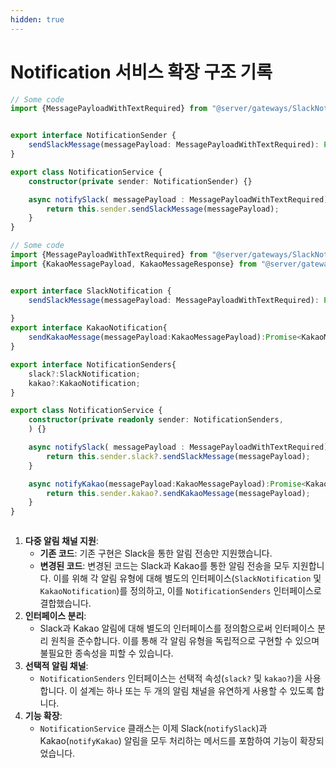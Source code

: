 ```yaml
---
hidden: true
---
```


# Notification 서비스 확장 구조 기록

```typescript
// Some code
import {MessagePayloadWithTextRequired} from "@server/gateways/SlackNotificationSender";


export interface NotificationSender {
    sendSlackMessage(messagePayload: MessagePayloadWithTextRequired): Promise<void>;
}

export class NotificationService {
    constructor(private sender: NotificationSender) {}

    async notifySlack( messagePayload : MessagePayloadWithTextRequired) {
        return this.sender.sendSlackMessage(messagePayload);
    }
}

```





```typescript
// Some code
import {MessagePayloadWithTextRequired} from "@server/gateways/SlackNotificationSender";
import {KakaoMessagePayload, KakaoMessageResponse} from "@server/gateways/KakaoNotificationSender";


export interface SlackNotification {
    sendSlackMessage(messagePayload: MessagePayloadWithTextRequired): Promise<void>;
    
}
export interface KakaoNotification{
    sendKakaoMessage(messagePayload:KakaoMessagePayload):Promise<KakaoMessageResponse>
}

export interface NotificationSenders{
    slack?:SlackNotification;
    kakao?:KakaoNotification;
}

export class NotificationService {
    constructor(private readonly sender: NotificationSenders,
    ) {}

    async notifySlack( messagePayload : MessagePayloadWithTextRequired) {
        return this.sender.slack?.sendSlackMessage(messagePayload);
    }

    async notifyKakao(messagePayload:KakaoMessagePayload):Promise<KakaoMessageResponse|undefined>{
        return this.sender.kakao?.sendKakaoMessage(messagePayload);
    }
}



```



1. **다중 알림 채널 지원**:
   * **기존 코드**: 기존 구현은 Slack을 통한 알림 전송만 지원했습니다.
   * **변경된 코드**: 변경된 코드는 Slack과 Kakao를 통한 알림 전송을 모두 지원합니다. 이를 위해 각 알림 유형에 대해 별도의 인터페이스(`SlackNotification` 및 `KakaoNotification`)를 정의하고, 이를 `NotificationSenders` 인터페이스로 결합했습니다.
2. **인터페이스 분리**:
   * Slack과 Kakao 알림에 대해 별도의 인터페이스를 정의함으로써 인터페이스 분리 원칙을 준수합니다. 이를 통해 각 알림 유형을 독립적으로 구현할 수 있으며 불필요한 종속성을 피할 수 있습니다.
3. **선택적 알림 채널**:
   * `NotificationSenders` 인터페이스는 선택적 속성(`slack?` 및 `kakao?`)을 사용합니다. 이 설계는 하나 또는 두 개의 알림 채널을 유연하게 사용할 수 있도록 합니다.
4. **기능 확장**:
   * `NotificationService` 클래스는 이제 Slack(`notifySlack`)과 Kakao(`notifyKakao`) 알림을 모두 처리하는 메서드를 포함하여 기능이 확장되었습니다.
